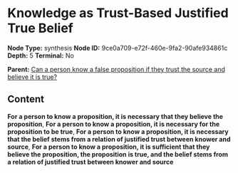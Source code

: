 # Knowledge as Trust-Based Justified True Belief

**Node Type:** synthesis
**Node ID:** 9ce0a709-e72f-460e-9fa2-90afe934861c
**Depth:** 5
**Terminal:** No

**Parent:** [Can a person know a false proposition if they trust the source and believe it is true?](can-a-person-know-a-false-proposition-if-they-trust-the-source-and-believe-it-is-true-antithesis-78efe3a5-938e-4af3-a372-59168532aad7.md)

## Content

**For a person to know a proposition, it is necessary that they believe the proposition**, **For a person to know a proposition, it is necessary for the proposition to be true**, **For a person to know a proposition, it is necessary that the belief stems from a relation of justified trust between knower and source**, **For a person to know a proposition, it is sufficient that they believe the proposition, the proposition is true, and the belief stems from a relation of justified trust between knower and source**
